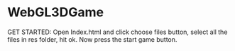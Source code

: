 # WebGL3DGame
GET STARTED:
Open Index.html and click choose files button, select all the files in res folder, hit ok. Now press the start game button.
